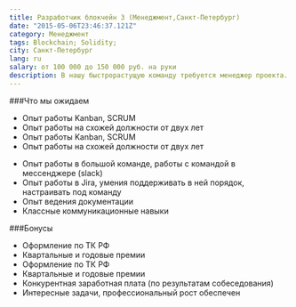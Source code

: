 ```yaml
---
title: Разработчик блокчейн 3 (Менеджмент,Санкт-Петербург)
date: "2015-05-06T23:46:37.121Z"
category: Менеджмент
tags: Blockchain; Solidity;
city: Санкт-Петербург
lang: ru
salary: от 100 000 до 150 000 руб. на руки
description: В нашу быстрорастущую команду требуется менеджер проекта. Наша миссия — создать лучшую платформу для построения корпоративных месседжинг решений и предоставлять современный продукт для корпоративной коммуникации.
---
```


###Что мы ожидаем
- Опыт работы Kanban, SCRUM
- Опыт работы на схожей должности от двух лет
- Опыт работы Kanban, SCRUM
- Опыт работы на схожей должности от двух лет
* Опыт работы в большой команде, работы с командой в мессенджере (slack)
* Опыт работы в Jira, умения поддерживать в ней порядок, настраивать под команду
* Опыт ведения документации
* Классные коммуникационные навыки

###Бонусы
- Оформление по ТК РФ
- Квартальные и годовые премии
- Оформление по ТК РФ
- Квартальные и годовые премии
- Конкурентная заработная плата (по результатам собеседования)
- Интересные задачи, профессиональный рост обеспечен